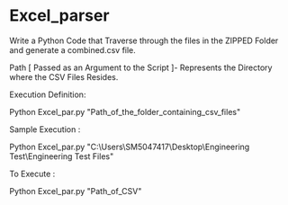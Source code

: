 # Excel_parser

Write a Python Code that Traverse through the files in the ZIPPED Folder and generate a combined.csv file.

Path [ Passed as an Argument to the Script ]- Represents the Directory where the CSV Files Resides. 


Execution Definition:

Python Excel_par.py "Path_of_the_folder_containing_csv_files"

Sample Execution :

Python Excel_par.py "C:\Users\SM5047417\Desktop\Engineering Test\Engineering Test Files"

To Execute :

Python Excel_par.py "Path_of_CSV"
